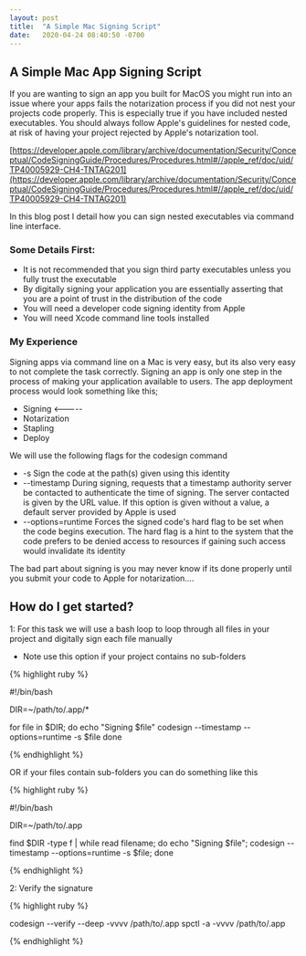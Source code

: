 ```yaml
---
layout: post
title:  "A Simple Mac Signing Script"
date:   2020-04-24 08:40:50 -0700
---
```


## A Simple Mac App Signing Script

<!--break-->

If you are wanting to sign an app you built for MacOS you might run into an issue where your apps fails the notarization process if you did not nest your projects code properly. This is especially
true if you have included nested executables. You should always follow Apple's guidelines for nested code, at risk of having your project rejected by Apple's
notarization tool.

[https://developer.apple.com/library/archive/documentation/Security/Conceptual/CodeSigningGuide/Procedures/Procedures.html#//apple_ref/doc/uid/TP40005929-CH4-TNTAG201](https://developer.apple.com/library/archive/documentation/Security/Conceptual/CodeSigningGuide/Procedures/Procedures.html#//apple_ref/doc/uid/TP40005929-CH4-TNTAG201)

In this blog post I detail how you can sign nested executables via command line interface.

### Some Details First:
* It is not recommended that you sign third party executables unless you fully trust the executable
* By digitally signing your application you are essentially asserting that you are a point of trust in the distribution of the code
* You will need a developer code signing identity from Apple
* You will need Xcode command line tools installed

### My Experience

Signing apps via command line on a Mac is very easy, but its also very easy to not complete the task correctly. Signing an app is only
one step in the process of making your application available to users. The app deployment process would look something like this;

* Signing <-----
* Notarization
* Stapling
* Deploy

We will use the following flags for the codesign command

* -s  Sign the code at the path(s) given using this identity
* --timestamp During signing, requests that a timestamp authority server be contacted to authenticate the time of signing. The server contacted is given by the URL value. If this option is given without a value, a default server provided by Apple is used
* --options=runtime  Forces the signed code's hard flag to be set when the code begins execution. The hard flag is a hint to the system that the code prefers to be denied access to resources if gaining such access would invalidate its identity

The bad part about signing is you may never know if its done properly until you submit your code to Apple for notarization....

## How do I get started?


1: For this task we will use a bash loop to loop through all files in your project and digitally sign each file manually
* Note use this option if your project contains no sub-folders

{% highlight ruby %}

#!/bin/bash

DIR=~/path/to/.app/*

for file in $DIR; do
	echo "Signing $file"
	codesign --timestamp --options=runtime -s <Identity In Keychain> $file
done

{% endhighlight %}

OR if your files contain sub-folders you can do something like this

{% highlight ruby %}

#!/bin/bash

DIR=~/path/to/.app

find $DIR -type f | while read filename; do echo "Signing $file"; codesign --timestamp --options=runtime -s <Identity In Keychain> $file; done

{% endhighlight %}

2: Verify the signature

{% highlight ruby %}

codesign --verify --deep -vvvv /path/to/.app
spctl -a -vvvv /path/to/.app

{% endhighlight %}
